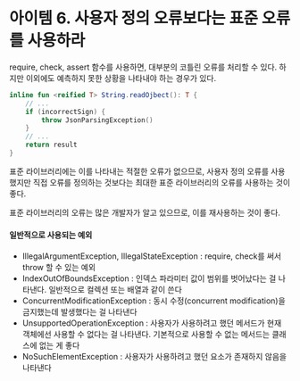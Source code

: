 아이템 6. 사용자 정의 오류보다는 표준 오류를 사용하라
=========================
require, check, assert 함수를 사용하면, 대부분의 코틀린 오류를 처리할 수 있다. 하지만 이외에도 예측하지 못한 상황을 나타내야 하는 경우가 있다.

```kotlin
inline fun <reified T> String.readOjbect(): T {
    // ...
    if (incorrectSign) {
        throw JsonParsingException()
    }
    // ...
    return result
}
```

표준 라이브러리에는 이를 나타내는 적절한 오류가 없으므로, 사용자 정의 오류를 사용했지만 직접 오류를 정의하는 것보다는 최대한 표준 라이브러리의 오류를 사용하는 것이 좋다.

표준 라이브러리의 오류는 많은 개발자가 알고 있으므로, 이를 재사용하는 것이 좋다.

#### 일반적으로 사용되는 예외
* IllegalArgumentException, IllegalStateException : require, check를 써서 throw 할 수 있는 예외 
* IndexOutOfBoundsException : 인덱스 파라미터 값이 범위를 벗어났다는 걸 나타낸다. 일반적으로 컬렉션 또는 배열과 같이 쓴다 
* ConcurrentModificationException : 동시 수정(concurrent modification)을 금지했는데 발생했다는 걸 나타낸다 
* UnsupportedOperationException : 사용자가 사용하려고 했던 메서드가 현재 객체에선 사용할 수 없다는 걸 나타낸다. 기본적으로 사용할 수 없는 메서드는 클래스에 없는 게 좋다 
* NoSuchElementException : 사용자가 사용하려고 했던 요소가 존재하지 않음을 나타낸다